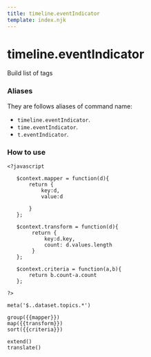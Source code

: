 ```yaml
---
title: timeline.eventIndicator
template: index.njk
---
```

# timeline.eventIndicator
Build list of tags

### Aliases
They are follows aliases of command name: 
+ ```timeline.eventIndicator```.
+ ```time.eventIndicator```.
+ ```t.eventIndicator```.

### How to use

```
<?javascript
   
   $context.mapper = function(d){
       return {
           key:d, 
           value:d
           
       }
   };
   
   $context.transform = function(d){
        return {
            key:d.key, 
            count: d.values.length
        }
   };
   
   $context.criteria = function(a,b){
       return b.count-a.count
   };
   
?>

meta('$..dataset.topics.*')

group({{mapper}})
map({{transform}})
sort({{criteria}})

extend()
translate()
```
